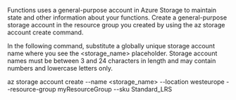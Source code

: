 Functions uses a general-purpose account in Azure Storage to maintain state and other information about your functions. Create a general-purpose storage account in the resource group you created by using the az storage account create command.

In the following command, substitute a globally unique storage account name where you see the <storage_name> placeholder. Storage account names must be between 3 and 24 characters in length and may contain numbers and lowercase letters only.

az storage account create --name <storage_name> --location westeurope --resource-group myResourceGroup --sku Standard_LRS